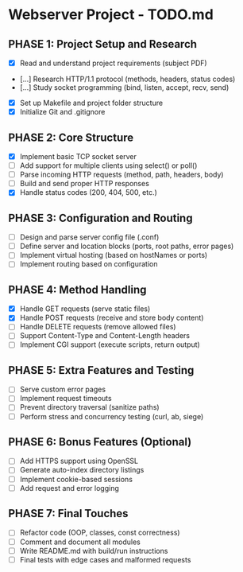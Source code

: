 # Webserver Project - TODO.md

## PHASE 1: Project Setup and Research

-   [x] Read and understand project requirements (subject PDF)
-   [...] Research HTTP/1.1 protocol (methods, headers, status codes)
-   [...] Study socket programming (bind, listen, accept, recv, send)
-   [x] Set up Makefile and project folder structure
-   [x] Initialize Git and .gitignore

## PHASE 2: Core Structure

-   [x] Implement basic TCP socket server
-   [ ] Add support for multiple clients using select() or poll()
-   [ ] Parse incoming HTTP requests (method, path, headers, body)
-   [ ] Build and send proper HTTP responses
-   [x] Handle status codes (200, 404, 500, etc.)

## PHASE 3: Configuration and Routing

-   [ ] Design and parse server config file (.conf)
-   [ ] Define server and location blocks (ports, root paths, error pages)
-   [ ] Implement virtual hosting (based on hostNames or ports)
-   [ ] Implement routing based on configuration

## PHASE 4: Method Handling

-   [x] Handle GET requests (serve static files)
-   [x] Handle POST requests (receive and store body content)
-   [ ] Handle DELETE requests (remove allowed files)
-   [ ] Support Content-Type and Content-Length headers
-   [ ] Implement CGI support (execute scripts, return output)

## PHASE 5: Extra Features and Testing

-   [ ] Serve custom error pages
-   [ ] Implement request timeouts
-   [ ] Prevent directory traversal (sanitize paths)
-   [ ] Perform stress and concurrency testing (curl, ab, siege)

## PHASE 6: Bonus Features (Optional)

-   [ ] Add HTTPS support using OpenSSL
-   [ ] Generate auto-index directory listings
-   [ ] Implement cookie-based sessions
-   [ ] Add request and error logging

## PHASE 7: Final Touches

-   [ ] Refactor code (OOP, classes, const correctness)
-   [ ] Comment and document all modules
-   [ ] Write README.md with build/run instructions
-   [ ] Final tests with edge cases and malformed requests
